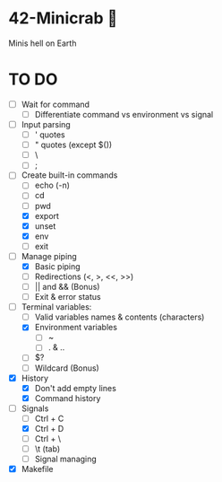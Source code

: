 # 42-Minicrab 🦀
Minis hell on Earth

<h1>TO DO</h1>

- [ ] Wait for command
  - [ ] Differentiate command vs environment vs signal
- [ ] Input parsing
  - [ ] ' quotes
  - [ ] " quotes (except $())
  - [ ] \
  - [ ] ; 
- [ ] Create built-in commands
  - [ ] echo (-n)
  - [ ] cd
  - [ ] pwd
  - [x] export
  - [x] unset
  - [x] env
  - [ ] exit
- [ ] Manage piping 
  - [x] Basic piping
  - [ ] Redirections (<, >, <<, >>)
  - [ ] || and && (Bonus)
  - [ ] Exit & error status  
- [ ] Terminal variables:
  - [ ] Valid variables names & contents (characters)
  - [x] Environment variables
    - [ ] ~
    - [ ] . & ..  
  - [ ] $?
  - [ ] Wildcard (Bonus)
- [x] History
  - [x] Don't add empty lines
  - [x] Command history 
- [ ] Signals
  - [ ] Ctrl + C
  - [x] Ctrl + D
  - [ ] Ctrl + \
  - [ ] \t (tab)
  - [ ] Signal managing
- [x] Makefile
